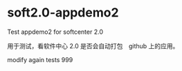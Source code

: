 # soft2.0-appdemo2
Test appdemo2 for softcenter 2.0

用于测试，看软件中心 2.0 是否会自动打包　github 上的应用。

modify again tests 999
